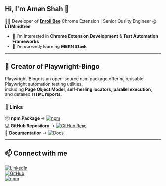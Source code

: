 ## Hi, I'm Aman Shah 👋

🧑‍💻 Developer of [**Enroll Bee**](https://chrome.google.com/webstore/detail/enroll-bee-enroll-free-ud/hppioimdgfckhbekbfcglelidfhijkol?hl=en) Chrome Extension | Senior Quality Engineer @ **LTIMindtree**

- 👀 I’m interested in **Chrome Extension Development** & **Test Automation Frameworks**  
- 🌱 I’m currently learning **MERN Stack**  

---

## 🚀 Creator of Playwright-Bingo

Playwright-Bingo is an open-source npm package offering reusable Playwright automation testing utilities,  
including **Page Object Model**, **self-healing locators**, **parallel execution**, and detailed **HTML reports**.

### 📌 Links  
📦 **npm Package** → [![npm](https://img.shields.io/badge/npm-playwright--bingo-red?logo=npm)](https://www.npmjs.com/package/playwright-bingo)  
💻 **GitHub Repository** → [![GitHub Repo](https://img.shields.io/badge/GitHub-playwright--bingo-black?logo=github)](https://github.com/amankshah/playwright-bingo)  
📖 **Documentation** → [![Docs](https://img.shields.io/badge/Docs-Playwright--Bingo-8e44ad)](https://playwright-bingo.netlify.app/)

---

## 📫 Connect with me  
[![LinkedIn](https://img.shields.io/badge/LinkedIn-amankrshah-blue?logo=linkedin)](https://www.linkedin.com/in/amankrshah)  
[![GitHub](https://img.shields.io/badge/GitHub-amankshah-black?logo=github)](https://github.com/amankshah)  
[![npm](https://img.shields.io/badge/npm-amankrshah-red?logo=npm)](https://www.npmjs.com/~amankrshah)  
